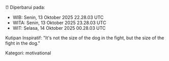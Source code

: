 ⏰ Diperbarui pada:
- WIB: Senin, 13 Oktober 2025 22.28.03 UTC
- WITA: Senin, 13 Oktober 2025 23.28.03 UTC
- WIT: Selasa, 14 Oktober 2025 00.28.03 UTC

Kutipan Inspiratif:
"It's not the size of the dog in the fight, but the size of the fight in the dog."


Kategori: motivational

